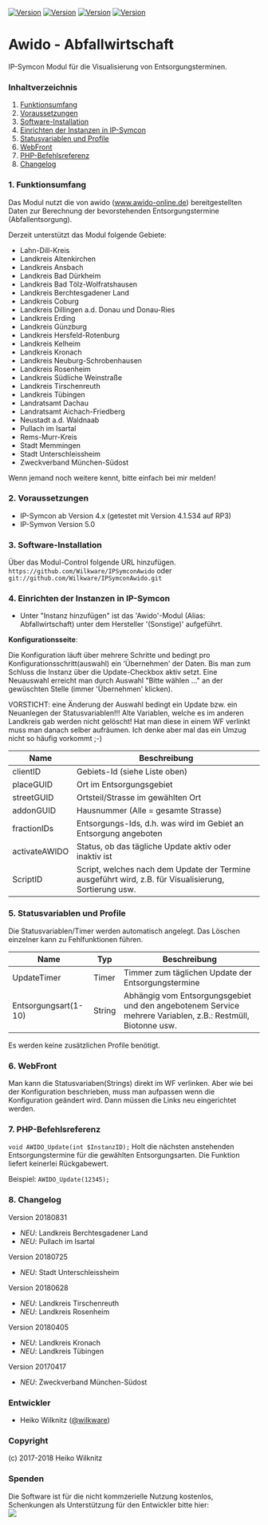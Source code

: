 [![Version](https://img.shields.io/badge/Symcon-PHP--Modul-red.svg)](https://www.symcon.de/service/dokumentation/entwicklerbereich/sdk-tools/sdk-php/)
[![Version](https://img.shields.io/badge/Symcon%20Version-4.1--5.0-blue.svg)](https://www.symcon.de/produkt/)
[![Version](https://img.shields.io/badge/Modul%20Version-1.0.20180831-orange.svg)](https://github.com/Wilkware/IPSymconAwido)
[![Version](https://img.shields.io/badge/License-CC%20BY--NC--SA%204.0-green.svg)](https://creativecommons.org/licenses/by-nc-sa/4.0/)

# Awido - Abfallwirtschaft
IP-Symcon Modul für die Visualisierung von Entsorgungsterminen.

### Inhaltverzeichnis

1. [Funktionsumfang](#1-funktionsumfang)
2. [Voraussetzungen](#2-voraussetzungen)
3. [Software-Installation](#3-software-installation)
4. [Einrichten der Instanzen in IP-Symcon](#4-einrichten-der-instanzen-in-ip-symcon)
5. [Statusvariablen und Profile](#5-statusvariablen-und-profile)
6. [WebFront](#6-webfront)
7. [PHP-Befehlsreferenz](#7-php-befehlsreferenz)
8. [Changelog](#8-changelog)

### 1. Funktionsumfang

Das Modul nutzt die von awido (www.awido-online.de) bereitgestellten Daten zur Berechnung
der bevorstehenden Entsorgungstermine (Abfallentsorgung).

Derzeit unterstützt das Modul folgende Gebiete:

* Lahn-Dill-Kreis
* Landkreis Altenkirchen
* Landkreis Ansbach
* Landkreis Bad Dürkheim
* Landkreis Bad Tölz-Wolfratshausen
* Landkreis Berchtesgadener Land
* Landkreis Coburg
* Landkreis Dillingen a.d. Donau und Donau-Ries
* Landkreis Erding
* Landkreis Günzburg
* Landkreis Hersfeld-Rotenburg
* Landkreis Kelheim
* Landkreis Kronach
* Landkreis Neuburg-Schrobenhausen
* Landkreis Rosenheim
* Landkreis Südliche Weinstraße
* Landkreis Tirschenreuth
* Landkreis Tübingen
* Landratsamt Dachau
* Landratsamt Aichach-Friedberg
* Neustadt a.d. Waldnaab
* Pullach im Isartal
* Rems-Murr-Kreis
* Stadt Memmingen
* Stadt Unterschleissheim
* Zweckverband München-Südost

Wenn jemand noch weitere kennt, bitte einfach bei mir melden!

### 2. Voraussetzungen

- IP-Symcon ab Version 4.x (getestet mit Version 4.1.534 auf RP3)
- IP-Symvon Version 5.0

### 3. Software-Installation

Über das Modul-Control folgende URL hinzufügen.  
`https://github.com/Wilkware/IPSymconAwido` oder `git://github.com/Wilkware/IPSymconAwido.git`

### 4. Einrichten der Instanzen in IP-Symcon

- Unter "Instanz hinzufügen" ist das 'Awido'-Modul (Alias: Abfallwirtschaft) unter dem Hersteller '(Sonstige)' aufgeführt.

__Konfigurationsseite__:

Die Konfiguration läuft über mehrere Schritte und bedingt pro Konfigurationsschritt(auswahl) ein 'Übernehmen' der Daten.
Bis man zum Schluss die Instanz über die Update-Checkbox aktiv setzt.
Eine Neuauswahl erreicht man durch Auswahl "Bitte wählen ..." an der gewüschten Stelle (immer 'Übernehmen' klicken).

VORSTICHT: eine Änderung der Auswahl bedingt ein Update bzw. ein Neuanlegen der Statusvariablen!!!
Alte Variablen, welche es im anderen Landkreis gab werden nicht gelöscht! Hat man diese in einem WF verlinkt muss man danach 
selber aufräumen. Ich denke aber mal das ein Umzug nicht so häufig vorkommt ;-)

Name               | Beschreibung
------------------ | ---------------------------------
clientID           | Gebiets-Id (siehe Liste oben)
placeGUID          | Ort im Entsorgungsgebiet
streetGUID         | Ortsteil/Strasse im gewählten Ort
addonGUID          | Hausnummer (Alle = gesamte Strasse)
fractionIDs        | Entsorgungs-Ids, d.h. was wird im Gebiet an Entsorgung angeboten
activateAWIDO      | Status, ob das tägliche Update aktiv oder inaktiv ist
ScriptID           | Script, welches nach dem Update der Termine ausgeführt wird, z.B. für Visualisierung, Sortierung usw.


### 5. Statusvariablen und Profile

Die Statusvariablen/Timer werden automatisch angelegt. Das Löschen einzelner kann zu Fehlfunktionen führen.

Name                 | Typ       | Beschreibung
-------------------- | --------- | ----------------
UpdateTimer          | Timer     | Timmer zum täglichen Update der Entsorgungstermine
Entsorgungsart(1-10) | String    | Abhängig vom Entsorgungsgebiet und den angebotenem Service mehrere Variablen, z.B.: Restmüll, Biotonne usw.

Es werden keine zusätzlichen Profile benötigt.

### 6. WebFront

Man kann die Statusvariaben(Strings) direkt im WF verlinken.
Aber wie bei der Konfiguration beschrieben, muss man aufpassen wenn die Konfiguration geändert wird. Dann müssen die Links neu eingerichtet werden.


### 7. PHP-Befehlsreferenz

`void AWIDO_Update(int $InstanzID);`
Holt die nächsten anstehenden Entsorgungstermine für die gewählten Entsorgungsarten.
Die Funktion liefert keinerlei Rückgabewert.

Beispiel:
`AWIDO_Update(12345);`

### 8. Changelog

Version 20180831
* _NEU_: Landkreis Berchtesgadener Land
* _NEU_: Pullach im Isartal

Version 20180725
* _NEU_: Stadt Unterschleissheim

Version 20180628
* _NEU_: Landkreis Tirschenreuth
* _NEU_: Landkreis Rosenheim

Version 20180405
* _NEU_: Landkreis Kronach
* _NEU_: Landkreis Tübingen

Version 20170417
* _NEU_: Zweckverband München-Südost

### Entwickler
* Heiko Wilknitz ([@wilkware](https://github.com/wilkware))

### Copyright
(c) 2017-2018 Heiko Wilknitz

### Spenden
Die Software ist für die nicht kommzerielle Nutzung kostenlos, Schenkungen als Unterstützung für den Entwickler bitte hier:  
<a href="https://www.paypal.com/cgi-bin/webscr?cmd=_s-xclick&hosted_button_id=8816166" target="_blank"><img src="https://www.paypalobjects.com/de_DE/DE/i/btn/btn_donate_LG.gif" border="0" /></a>
